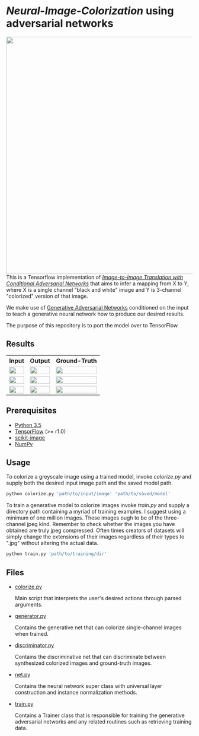 # *Neural-Image-Colorization* using adversarial networks

<img src="" width="640px" align="right">

This is a Tensorflow implementation of *[Image-to-Image Translation with Conditional Adversarial Networks]()* that aims to infer a mapping from X to Y, where X is a single channel "black and white" image and Y is 3-channel "colorized" version of that image.

We make use of [Generative Adversarial Networks]() conditioned on the input to teach a generative neural network how to produce our desired results.

The purpose of this repository is to port the model over to TensorFlow.

## Results

<table style="width:100%">
  <tr>
    <th>Input</th> 
    <th>Output</th>
    <th>Ground-Truth</th>
  </tr>
  <tr>
    <td><img src="lib/readme_examples" width="100%"></td>
    <td><img src="lib/readme_examples" width=100%"></td> 
    <td><img src="lib/readme_examples" width=100%"></td> 
  </tr>
  <tr>
    <td><img src="lib/readme_examples" width="100%"></td>
    <td><img src="lib/readme_examples" width="100%"></td> 
    <td><img src="lib/readme_examples" width=100%"></td> 
  </tr>
  <tr>
    <td><img src="lib/readme_examples" width="100%"></td>
    <td><img src="lib/readme_examples" width="100%"></td> 
    <td><img src="lib/readme_examples" width=100%"></td> 
  </tr>
</table>

## Prerequisites

* [Python 3.5](https://www.python.org/downloads/release/python-350/)
* [TensorFlow](https://www.tensorflow.org/) (>= r1.0)
* [scikit-image](http://scikit-image.org/docs/dev/api/skimage.html)
* [NumPy](http://www.numpy.org/)

## Usage

To colorize a greyscale image using a trained model, invoke *colorize.py* and supply both the desired input image path and the saved model path.

```sh
python colorize.py 'path/to/input/image' 'path/to/saved/model'
```

To train a generative model to colorize images invoke *train.py* and supply a directory path containing a myriad of training examples. I suggest using a minimum of one million images. These images ough to be of the three-channel jpeg kind. Remember to check whether the images you have obtained are truly jpeg compressed. Often times creators of datasets will simply change the extensions of their images regardless of their types to ".jpg" without altering the actual data. 

```sh
python train.py 'path/to/training/dir'
```

## Files

* [colorize.py](./src/colorize.py)

    Main script that interprets the user's desired actions through parsed arguments. 
    
* [generator.py](./src/generator.py)
    
    Contains the generative net that can colorize single-channel images when trained.
    
* [discriminator.py](./src/discriminator.py)
    
    Contains the discriminative net that can discriminate between synthesized colorized images and ground-truth images.
    
* [net.py](./src/net.py)
    
    Contains the neural network super class with universal layer construction and instance normalization methods. 
    
* [train.py](./src/train.py)
    
    Contains a Trainer class that is responsible for training the generative adversarial networks and any related routines such as retrieving training data.